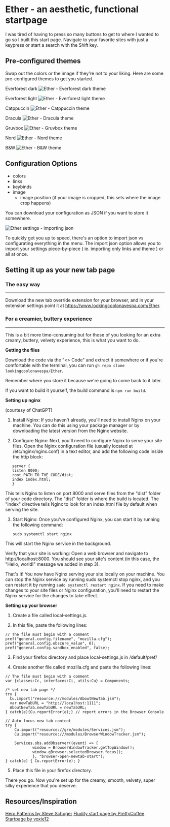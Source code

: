 # Ether - an aesthetic, functional startpage

I was tired of having to press so many buttons to get to where I wanted to go so I built this start page.
Navigate to your favorite sites with just a keypress or start a search with the Shift key.

## Pre-configured themes

Swap out the colors or the image if they're not to your liking. Here are some pre-configured themes to get you started.

Everforest dark
![Ether - Everforest dark theme](https://i.postimg.cc/dQ6sSBZM/ether-everforest-dark.jpg)

Everforest light
![Ether - Everforest light theme](https://i.postimg.cc/Y9k7dGpq/ether-everforest-light.jpg)

Catppuccin
![Ether - Catppuccin theme](https://i.postimg.cc/Z5G4ys2N/ether-catppuccin.jpg)

Dracula
![Ether - Dracula theme](https://i.postimg.cc/t4Z9JGSy/ether-dracula.jpg)

Gruvbox
![Ether - Gruvbox theme](https://i.postimg.cc/Kj82y6k6/ether-gruvbox.jpg)

Nord
![Ether - Nord theme](https://i.postimg.cc/Pq1hbznR/ether-nord.jpg)

B&W
![Ether - B&W theme](https://i.postimg.cc/pTZH4WTQ/ether-b-w.jpg)

## Configuration Options

- colors
- links
- keybinds
- image
  - image position (if your image is cropped, this sets where the image crop happens)

You can download your configuration as JSON if you want to store it somewhere.

![Ether settings - importing json](https://i.postimg.cc/gkBYG2KN/ether-settings.jpg)

To quickly get you up to speed, there's an option to import json vs configurating everything in the menu.
The import json option allows you to import your settings piece-by-piece ( ie. importing only links and theme ) or all at once.

## Setting it up as your new tab page

### The easy way

---

Download the new tab override extension for your browser, and in your extension settings point it at https://www.lookingcoolonavespa.com/Ether.

### For a creamier, buttery experience

---

This is a bit more time-consuming but for those of you looking for an extra creamy, buttery, velvety experience, this is what you want to do.

**Getting the files**

Download the code via the "<> Code" and extract it somewhere
or if you're comfortable with the terminal, you can run `gh repo clone lookingcoolonavespa/Ether`.

Remember where you store it because we're going to come back to it later.

If you want to build it yourself, the build command is `npm run build`.

**Setting up nginx**

(courtesy of ChatGPT)

1. Install Nginx: If you haven't already, you'll need to install Nginx on your machine. You can do this using your package manager or by downloading the latest version from the Nginx website.

2. Configure Nginx: Next, you'll need to configure Nginx to serve your site files. Open the Nginx configuration file (usually located at /etc/nginx/nginx.conf) in a text editor, and add the following code inside the http block:

```
   server {
   listen 8000;
   root PATH_TO_THE_CODE/dist;
   index index.html;
   }
```

This tells Nginx to listen on port 8000 and serve files from the "dist" folder of your code directory. The "dist" folder is where the build is located. The "index" directive tells Nginx to look for an index.html file by default when serving the site.

3. Start Nginx: Once you've configured Nginx, you can start it by running the following command:

   `sudo systemctl start nginx`

This will start the Nginx service in the background.

Verify that your site is working: Open a web browser and navigate to http://localhost:8000. You should see your site's content (in this case, the "Hello, world!" message we added in step 3).

That's it! You now have Nginx serving your site locally on your machine. You can stop the Nginx service by running sudo systemctl stop nginx, and you can restart it by running `sudo systemctl restart nginx`. If you need to make changes to your site files or Nginx configuration, you'll need to restart the Nginx service for the changes to take effect.

**Setting up your browser**

1. Create a file called local-settings.js.

2. In this file, paste the following lines:

```
// The file must begin with a comment
pref("general.config.filename", "mozilla.cfg");
pref("general.config.obscure_value", 0);
pref("general.config.sandbox_enabled", false);
```

3. Find your firefox directory and place local-settings.js in /default/pref/

4. Create another file called mozilla.cfg and paste the following lines:

```
// The file must begin with a comment
var {classes:Cc, interfaces:Ci, utils:Cu} = Components;

/* set new tab page */
try {
  Cu.import("resource:///modules/AboutNewTab.jsm");
  var newTabURL = "http://localhost:1111";
  AboutNewTab.newTabURL = newTabURL;
} catch(e){Cu.reportError(e);} // report errors in the Browser Console

// Auto focus new tab content
try {
    Cu.import("resource://gre/modules/Services.jsm");
    Cu.import("resource:///modules/BrowserWindowTracker.jsm");

    Services.obs.addObserver((event) => {
            window = BrowserWindowTracker.getTopWindow();
            window.gBrowser.selectedBrowser.focus();
            }, "browser-open-newtab-start");
} catch(e) { Cu.reportError(e); }
```

5. Place this file in your firefox directory.

There you go. Now you're set up for the creamy, smooth, velvety, super silky experience that you deserve.

## Resources/Inspiration

[Hero Patterns by Steve Schoger](www.heropatterns.com)
[Fludity start page by PrettyCoffee](https://github.com/PrettyCoffee/fluidity/tree/main/src)
[Startpage by voxie12](https://github.com/voxie12/voxie12.github.io)
